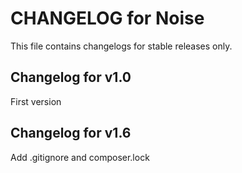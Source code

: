 CHANGELOG for Noise
==========================

This file contains changelogs for stable releases only.

Changelog for v1.0
------------------

First version

Changelog for v1.6
------------------

Add .gitignore and composer.lock